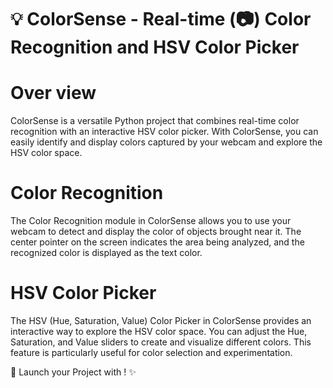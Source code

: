 #  :bulb: ColorSense - Real-time (:camera:) Color Recognition  and HSV Color Picker 

#  Over view 
ColorSense is a versatile Python project that combines real-time color recognition with an interactive HSV color picker. With ColorSense, you can easily identify and display colors captured by your webcam and explore the HSV color space.

# Color Recognition 
The Color Recognition module in ColorSense allows you to use your webcam to detect and display the color of objects brought near it. The center pointer on the screen indicates the area being analyzed, and the recognized color is displayed as the text color.

# HSV Color Picker 
The HSV (Hue, Saturation, Value) Color Picker in ColorSense provides an interactive way to explore the HSV color space. You can adjust the Hue, Saturation, and Value sliders to create and visualize different colors. This feature is particularly useful for color selection and experimentation.

:rocket: Launch your Project with ! ✨
